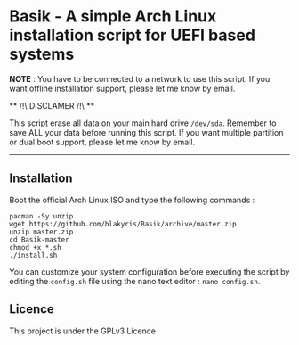 # Basik - A simple Arch Linux installation script for UEFI based systems

**NOTE** : You have to be connected to a network to use this script. If you want offline installation support, please let me know by email.

** /!\ DISCLAMER /!\ **

This script erase all data on your main hard drive  ``` /dev/sda ```. Remember to save ALL your data before running this script.
If you want multiple partition or dual boot support, please let me know by email.
_____________________________________________________________________________________________________________

## Installation


Boot the official Arch Linux ISO and type the following commands :

```
pacman -Sy unzip
wget https://github.com/blakyris/Basik/archive/master.zip
unzip master.zip
cd Basik-master
chmod +x *.sh
./install.sh
```

You can customize your system configuration before executing the script by editing the ``` config.sh ``` file using the nano text editor : ``` nano config.sh ```.

## Licence

This project is under the GPLv3 Licence
